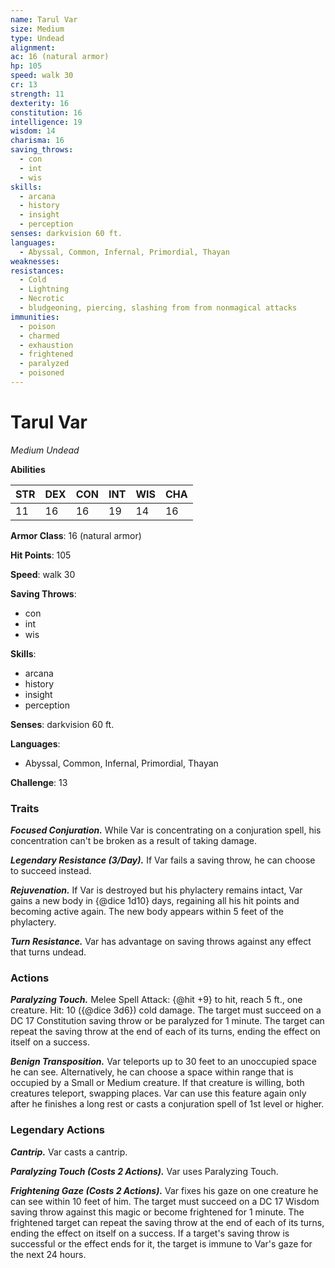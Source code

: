 ```yaml
---
name: Tarul Var
size: Medium
type: Undead
alignment: 
ac: 16 (natural armor)
hp: 105
speed: walk 30
cr: 13
strength: 11
dexterity: 16
constitution: 16
intelligence: 19
wisdom: 14
charisma: 16
saving_throws:
  - con
  - int
  - wis
skills:
  - arcana
  - history
  - insight
  - perception
senses: darkvision 60 ft.
languages:
  - Abyssal, Common, Infernal, Primordial, Thayan
weaknesses:
resistances:
  - Cold
  - Lightning
  - Necrotic
  - bludgeoning, piercing, slashing from from nonmagical attacks
immunities:
  - poison
  - charmed
  - exhaustion
  - frightened
  - paralyzed
  - poisoned
---
```


# Tarul Var

*Medium Undead*

**Abilities**

| STR | DEX | CON | INT | WIS | CHA |
| --- | --- | --- | --- | --- | --- |
| 11 | 16 | 16 | 19 | 14 | 16 |

**Armor Class**: 16 (natural armor)

**Hit Points**: 105

**Speed**: walk 30

**Saving Throws**:
  - con
  - int
  - wis

**Skills**:
  - arcana
  - history
  - insight
  - perception

**Senses**: darkvision 60 ft.

**Languages**:
  - Abyssal, Common, Infernal, Primordial, Thayan

**Challenge**: 13

### Traits
***Focused Conjuration.*** While Var is concentrating on a conjuration spell, his concentration can't be broken as a result of taking damage.

***Legendary Resistance (3/Day).*** If Var fails a saving throw, he can choose to succeed instead.

***Rejuvenation.*** If Var is destroyed but his phylactery remains intact, Var gains a new body in {@dice 1d10} days, regaining all his hit points and becoming active again. The new body appears within 5 feet of the phylactery.

***Turn Resistance.*** Var has advantage on saving throws against any effect that turns undead.

### Actions
***Paralyzing Touch.*** Melee Spell Attack: {@hit +9} to hit, reach 5 ft., one creature. Hit: 10 ({@dice 3d6}) cold damage. The target must succeed on a DC 17 Constitution saving throw or be paralyzed for 1 minute. The target can repeat the saving throw at the end of each of its turns, ending the effect on itself on a success.

***Benign Transposition.*** Var teleports up to 30 feet to an unoccupied space he can see. Alternatively, he can choose a space within range that is occupied by a Small or Medium creature. If that creature is willing, both creatures teleport, swapping places. Var can use this feature again only after he finishes a long rest or casts a conjuration spell of 1st level or higher.

### Legendary Actions
***Cantrip.*** Var casts a cantrip.

***Paralyzing Touch (Costs 2 Actions).*** Var uses Paralyzing Touch.

***Frightening Gaze (Costs 2 Actions).*** Var fixes his gaze on one creature he can see within 10 feet of him. The target must succeed on a DC 17 Wisdom saving throw against this magic or become frightened for 1 minute. The frightened target can repeat the saving throw at the end of each of its turns, ending the effect on itself on a success. If a target's saving throw is successful or the effect ends for it, the target is immune to Var's gaze for the next 24 hours.

